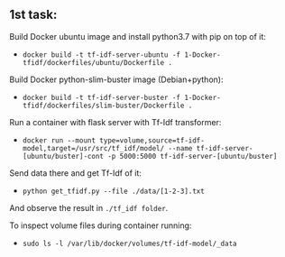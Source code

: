 ## 1st task:

Build Docker ubuntu image and install python3.7 with pip on top of it:
* `docker build -t tf-idf-server-ubuntu -f 1-Docker-tfidf/dockerfiles/ubuntu/Dockerfile .`

Build Docker python-slim-buster image (Debian+python):
* `docker build -t tf-idf-server-buster -f 1-Docker-tfidf/dockerfiles/slim-buster/Dockerfile .`

Run a container with flask server with Tf-Idf transformer:
* `docker run --mount type=volume,source=tf-idf-model,target=/usr/src/tf_idf/model/ --name tf-idf-server-[ubuntu/buster]-cont -p 5000:5000 tf-idf-server-[ubuntu/buster]`

Send data there and get Tf-Idf of it:
* `python get_tfidf.py --file ./data/[1-2-3].txt`

And observe the result in `./tf_idf folder`. 

To inspect volume files during container running:
* `sudo ls -l /var/lib/docker/volumes/tf-idf-model/_data`

